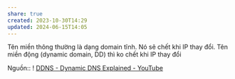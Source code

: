 ```yaml
---
share: true
created: 2023-10-30T14:29
updated: 2024-06-15T14:05
---
```


Tên miền thông thường là dạng domain tĩnh. Nó sẽ chết khi IP thay đổi. Tên miền động (dynamic domain, DD) thì ko chết khi IP thay đổi

Nguồn:: ! [DDNS - Dynamic DNS Explained - YouTube](https://www.youtube.com/watch?v=rOLGvZagdC0)